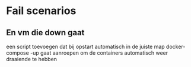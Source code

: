 # Fail scenarios
## En vm die down gaat
een script toevoegen dat bij opstart automatisch in de juiste map docker-compose -up gaat aanroepen om de containers automatisch weer draaiende te hebben 

